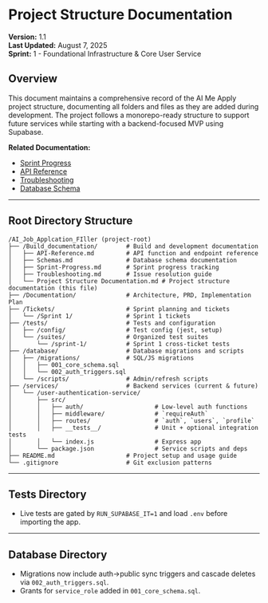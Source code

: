 # Project Structure Documentation

**Version:** 1.1  
**Last Updated:** August 7, 2025  
**Sprint:** 1 - Foundational Infrastructure & Core User Service

## Overview

This document maintains a comprehensive record of the AI Me Apply project structure, documenting all folders and files as they are added during development. The project follows a monorepo-ready structure to support future services while starting with a backend-focused MVP using Supabase.

**Related Documentation:**
- [Sprint Progress](./Sprint-Progress.md)
- [API Reference](./API-Reference.md)
- [Troubleshooting](./Troubleshooting.md)
- [Database Schema](./Schemas.md)

---

## Root Directory Structure

```
/AI_Job_Applcation_FIller (project-root)
├── /Build_documentation/        # Build and development documentation
│   ├── API-Reference.md         # API function and endpoint reference
│   ├── Schemas.md               # Database schema documentation
│   ├── Sprint-Progress.md       # Sprint progress tracking
│   ├── Troubleshooting.md       # Issue resolution guide
│   └── Project Structure Documentation.md # Project structure documentation (this file)
├── /Documentation/              # Architecture, PRD, Implementation Plan
├── /Tickets/                    # Sprint planning and tickets
│   └── /Sprint 1/               # Sprint 1 tickets
├── /tests/                      # Tests and configuration
│   ├── /config/                 # Test config (jest, setup)
│   └── /suites/                 # Organized test suites
│       └── /sprint-1/           # Sprint 1 cross-ticket tests
├── /database/                   # Database migrations and scripts
│   ├── /migrations/             # SQL/JS migrations
│   │   ├── 001_core_schema.sql
│   │   └── 002_auth_triggers.sql
│   └── /scripts/                # Admin/refresh scripts
├── /services/                   # Backend services (current & future)
│   └── /user-authentication-service/
│       ├── src/
│       │   ├── auth/                    # Low-level auth functions
│       │   ├── middleware/              # `requireAuth`
│       │   ├── routes/                  # `auth`, `users`, `profile`
│       │   ├── __tests__/               # Unit + optional integration tests
│       │   └── index.js                 # Express app
│       └── package.json                 # Service scripts and deps
├── README.md                    # Project setup and usage guide
└── .gitignore                   # Git exclusion patterns
```

---

## Tests Directory
- Live tests are gated by `RUN_SUPABASE_IT=1` and load `.env` before importing the app.

---

## Database Directory
- Migrations now include auth→public sync triggers and cascade deletes via `002_auth_triggers.sql`.
- Grants for `service_role` added in `001_core_schema.sql`. 